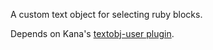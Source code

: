 A custom text object for selecting ruby blocks.

Depends on Kana's [textobj-user plugin][u].

[u]: https://github.com/kana/vim-textobj-user
